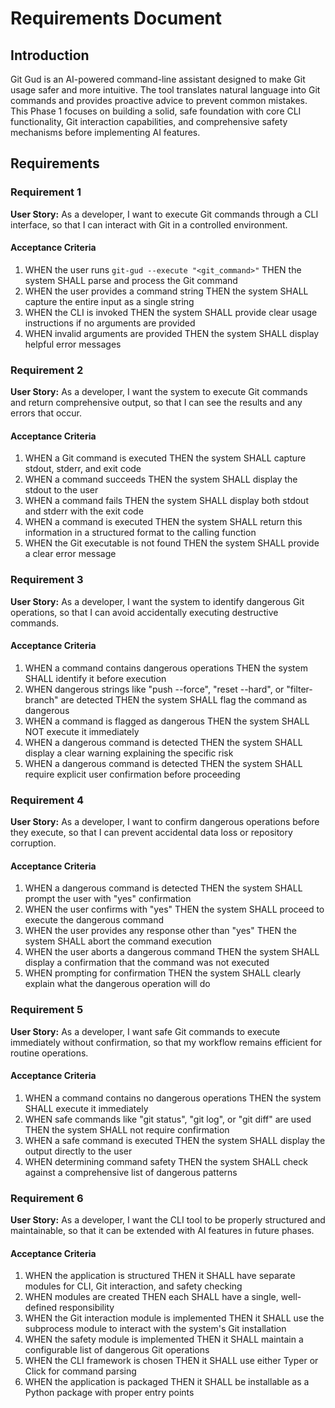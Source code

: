 # Requirements Document

## Introduction

Git Gud is an AI-powered command-line assistant designed to make Git usage safer and more intuitive. The tool translates natural language into Git commands and provides proactive advice to prevent common mistakes. This Phase 1 focuses on building a solid, safe foundation with core CLI functionality, Git interaction capabilities, and comprehensive safety mechanisms before implementing AI features.

## Requirements

### Requirement 1

**User Story:** As a developer, I want to execute Git commands through a CLI interface, so that I can interact with Git in a controlled environment.

#### Acceptance Criteria

1. WHEN the user runs `git-gud --execute "<git_command>"` THEN the system SHALL parse and process the Git command
2. WHEN the user provides a command string THEN the system SHALL capture the entire input as a single string
3. WHEN the CLI is invoked THEN the system SHALL provide clear usage instructions if no arguments are provided
4. WHEN invalid arguments are provided THEN the system SHALL display helpful error messages

### Requirement 2

**User Story:** As a developer, I want the system to execute Git commands and return comprehensive output, so that I can see the results and any errors that occur.

#### Acceptance Criteria

1. WHEN a Git command is executed THEN the system SHALL capture stdout, stderr, and exit code
2. WHEN a command succeeds THEN the system SHALL display the stdout to the user
3. WHEN a command fails THEN the system SHALL display both stdout and stderr with the exit code
4. WHEN a command is executed THEN the system SHALL return this information in a structured format to the calling function
5. WHEN the Git executable is not found THEN the system SHALL provide a clear error message

### Requirement 3

**User Story:** As a developer, I want the system to identify dangerous Git operations, so that I can avoid accidentally executing destructive commands.

#### Acceptance Criteria

1. WHEN a command contains dangerous operations THEN the system SHALL identify it before execution
2. WHEN dangerous strings like "push --force", "reset --hard", or "filter-branch" are detected THEN the system SHALL flag the command as dangerous
3. WHEN a command is flagged as dangerous THEN the system SHALL NOT execute it immediately
4. WHEN a dangerous command is detected THEN the system SHALL display a clear warning explaining the specific risk
5. WHEN a dangerous command is detected THEN the system SHALL require explicit user confirmation before proceeding

### Requirement 4

**User Story:** As a developer, I want to confirm dangerous operations before they execute, so that I can prevent accidental data loss or repository corruption.

#### Acceptance Criteria

1. WHEN a dangerous command is detected THEN the system SHALL prompt the user with "yes" confirmation
2. WHEN the user confirms with "yes" THEN the system SHALL proceed to execute the dangerous command
3. WHEN the user provides any response other than "yes" THEN the system SHALL abort the command execution
4. WHEN the user aborts a dangerous command THEN the system SHALL display a confirmation that the command was not executed
5. WHEN prompting for confirmation THEN the system SHALL clearly explain what the dangerous operation will do

### Requirement 5

**User Story:** As a developer, I want safe Git commands to execute immediately without confirmation, so that my workflow remains efficient for routine operations.

#### Acceptance Criteria

1. WHEN a command contains no dangerous operations THEN the system SHALL execute it immediately
2. WHEN safe commands like "git status", "git log", or "git diff" are used THEN the system SHALL not require confirmation
3. WHEN a safe command is executed THEN the system SHALL display the output directly to the user
4. WHEN determining command safety THEN the system SHALL check against a comprehensive list of dangerous patterns

### Requirement 6

**User Story:** As a developer, I want the CLI tool to be properly structured and maintainable, so that it can be extended with AI features in future phases.

#### Acceptance Criteria

1. WHEN the application is structured THEN it SHALL have separate modules for CLI, Git interaction, and safety checking
2. WHEN modules are created THEN each SHALL have a single, well-defined responsibility
3. WHEN the Git interaction module is implemented THEN it SHALL use the subprocess module to interact with the system's Git installation
4. WHEN the safety module is implemented THEN it SHALL maintain a configurable list of dangerous Git operations
5. WHEN the CLI framework is chosen THEN it SHALL use either Typer or Click for command parsing
6. WHEN the application is packaged THEN it SHALL be installable as a Python package with proper entry points